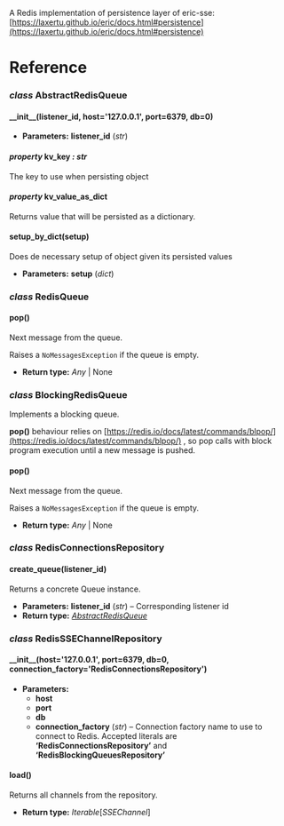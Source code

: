A Redis implementation of persistence layer of eric-sse: [https://laxertu.github.io/eric/docs.html#persistence](https://laxertu.github.io/eric/docs.html#persistence)

# Reference

### *class* AbstractRedisQueue

#### \_\_init_\_(listener_id, host='127.0.0.1', port=6379, db=0)

* **Parameters:**
  **listener_id** (*str*)

#### *property* kv_key *: str*

The key to use when persisting object

#### *property* kv_value_as_dict

Returns value that will be persisted as a dictionary.

#### setup_by_dict(setup)

Does de necessary setup of object given its persisted values

* **Parameters:**
  **setup** (*dict*)

### *class* RedisQueue

#### pop()

Next message from the queue.

Raises a `NoMessagesException` if the queue is empty.

* **Return type:**
  *Any* | None

### *class* BlockingRedisQueue

Implements a blocking queue.

**pop()** behaviour relies on [https://redis.io/docs/latest/commands/blpop/](https://redis.io/docs/latest/commands/blpop/) , so pop calls with block program execution until a new message is pushed.

#### pop()

Next message from the queue.

Raises a `NoMessagesException` if the queue is empty.

* **Return type:**
  *Any* | None

### *class* RedisConnectionsRepository

#### create_queue(listener_id)

Returns a concrete Queue instance.

* **Parameters:**
  **listener_id** (*str*) – Corresponding listener id
* **Return type:**
  [*AbstractRedisQueue*](#eric_redis_queues.AbstractRedisQueue)

### *class* RedisSSEChannelRepository

#### \_\_init_\_(host='127.0.0.1', port=6379, db=0, connection_factory='RedisConnectionsRepository')

* **Parameters:**
  * **host**
  * **port**
  * **db**
  * **connection_factory** (*str*) – Connection factory name to use to connect to Redis. Accepted literals are **‘RedisConnectionsRepository’** and **‘RedisBlockingQueuesRepository’**

#### load()

Returns all channels from the repository.

* **Return type:**
  *Iterable*[*SSEChannel*]
